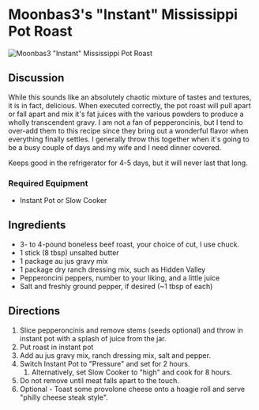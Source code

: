 # Moonbas3's "Instant" Mississippi Pot Roast #

![Moonbas3 "Instant" Mississippi Pot Roast](https://i.imgur.com/C9hp4Wk.jpg)

## Discussion

While this sounds like an absolutely chaotic mixture of tastes and textures, it is in fact, delicious. When executed correctly, the pot roast will pull apart or fall apart and mix it's fat juices with the various powders to produce a wholly transcendent gravy. I am not a fan of pepperoncinis, but I tend to over-add them to this recipe since they bring out a wonderful flavor when everything finally settles. I generally throw this together when it's going to be a busy couple of days and my wife and I need dinner covered.

Keeps good in the refrigerator for 4-5 days, but it will never last that long.

### Required Equipment ###

* Instant Pot or Slow Cooker

## Ingredients

* 3- to 4-pound boneless beef roast, your choice of cut, I use chuck.
* 1 stick (8 tbsp) unsalted butter
* 1 package au jus gravy mix
* 1 package dry ranch dressing mix, such as Hidden Valley
* Pepperoncini peppers, number to your liking, and a little juice
* Salt and freshly ground pepper, if desired (~1 tbsp of each)

## Directions

1. Slice pepperoncinis and remove stems (seeds optional) and throw in instant pot with a splash of juice from the jar.
1. Put roast in instant pot
2. Add au jus gravy mix, ranch dressing mix, salt and pepper.
3. Switch Instant Pot to "Pressure" and set for 2 hours.  
    1. Alternatively, set Slow Cooker to "high" and cook for 8 hours.
4. Do not remove until meat falls apart to the touch.
5. Optional - Toast some provolone cheese onto a hoagie roll and serve "philly cheese steak style".
